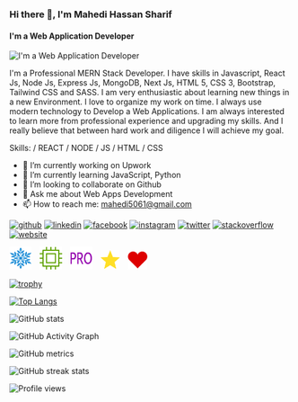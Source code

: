 

### Hi there 👋, I'm Mahedi Hassan Sharif
#### I'm a Web Application Developer
![I'm a Web Application Developer](https://pbs.twimg.com/profile_banners/1487286232912904193/1659428569/600x200)

I'm a Professional MERN Stack Developer. I have skills in Javascript, React Js, Node Js, Express Js, MongoDB, Next Js, HTML 5, CSS 3, Bootstrap, Tailwind CSS and SASS. I am very enthusiastic about learning new things in a new Environment. I love to organize my work on time. I always use modern technology to Develop a Web Applications. I am always interested to learn more from professional experience and upgrading my skills. And I really believe that between hard work and diligence I will achieve my goal.

Skills:  / REACT / NODE / JS / HTML / CSS

- 🔭 I’m currently working on Upwork 
- 🌱 I’m currently learning JavaScript, Python 
- 👯 I’m looking to collaborate on Github 
- 💬 Ask me about Web Apps Development 
- 📫 How to reach me: mahedi5061@gmail.com 


[<img src='https://cdn.jsdelivr.net/npm/simple-icons@3.0.1/icons/github.svg' alt='github' height='40'>](https://github.com/mahedi5061)  [<img src='https://cdn.jsdelivr.net/npm/simple-icons@3.0.1/icons/linkedin.svg' alt='linkedin' height='40'>](https://www.linkedin.com/in/mahedi-hassan-sharif/)  [<img src='https://cdn.jsdelivr.net/npm/simple-icons@3.0.1/icons/facebook.svg' alt='facebook' height='40'>](https://www.facebook.com/https://www.facebook.com/profile.php?id=100013101095200)  [<img src='https://cdn.jsdelivr.net/npm/simple-icons@3.0.1/icons/instagram.svg' alt='instagram' height='40'>](https://www.instagram.com/mahedi_hassan_sharif/)  [<img src='https://cdn.jsdelivr.net/npm/simple-icons@3.0.1/icons/twitter.svg' alt='twitter' height='40'>](https://twitter.com/mahedi5061)  [<img src='https://cdn.jsdelivr.net/npm/simple-icons@3.0.1/icons/stackoverflow.svg' alt='stackoverflow' height='40'>](https://stackoverflow.com/users/mahedi_hassan_sharif)  [<img src='https://cdn.jsdelivr.net/npm/simple-icons@3.0.1/icons/icloud.svg' alt='website' height='40'>]( mahedi-hassan-sharif.netlify.app)  

<a href='https://archiveprogram.github.com/'><img src='https://raw.githubusercontent.com/acervenky/animated-github-badges/master/assets/acbadge.gif' width='40' height='40'></a> <a href='https://docs.github.com/en/developers'><img src='https://raw.githubusercontent.com/acervenky/animated-github-badges/master/assets/devbadge.gif' width='40' height='40'></a> <a href='https://github.com/pricing'><img src='https://raw.githubusercontent.com/acervenky/animated-github-badges/master/assets/pro.gif' width='40' height='40'></a> <a href='https://stars.github.com/'><img src='https://raw.githubusercontent.com/acervenky/animated-github-badges/master/assets/starbadge.gif' width='35' height='35'></a> <a href='https://docs.github.com/en/github/supporting-the-open-source-community-with-github-sponsors'><img src='https://raw.githubusercontent.com/acervenky/animated-github-badges/master/assets/sponsorbadge.gif' width='35' height='35'></a> 

[![trophy](https://github-profile-trophy.vercel.app/?username=mahedi5061)](https://github.com/ryo-ma/github-profile-trophy)

[![Top Langs](https://github-readme-stats.vercel.app/api/top-langs/?username=mahedi5061)](https://github.com/anuraghazra/github-readme-stats)

![GitHub stats](https://github-readme-stats.vercel.app/api?username=mahedi5061&show_icons=true&count_private=true)  

![GitHub Activity Graph](https://activity-graph.herokuapp.com/graph?username=mahedi5061)  

![GitHub metrics](https://metrics.lecoq.io/mahedi5061)  

![GitHub streak stats](https://github-readme-streak-stats.herokuapp.com/?user=mahedi5061)  

![Profile views](https://gpvc.arturio.dev/mahedi5061)  

